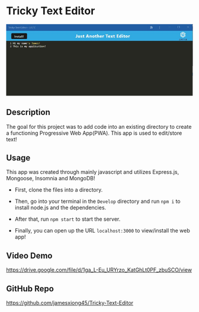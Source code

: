 # Tricky Text Editor
![Tricky-Text-Editor Picture](https://github.com/jamesxiong45/Tricky-Text-Editor/blob/master/Tricky-Text-Editor%20Picture.JPG)



## Description

The goal for this project was to add code into an existing directory to create a functioning Progressive Web App(PWA). 
This app is used to edit/store text!

## Usage

This app was created through mainly javascript and utilizes Express.js, Mongoose, Insomnia and MongoDB!

* First, clone the files into a directory.

* Then, go into your terminal in the `Develop` directory and run `npm i` to install node.js and the dependencies.

* After that, run `npm start` to start the server.

* Finally, you can open up the URL `localhost:3000` to view/install the web app!

## Video Demo

https://drive.google.com/file/d/1ga_L-Eu_URYrzo_KatGhLt0PF_zbuSCO/view

## GitHub Repo

https://github.com/jamesxiong45/Tricky-Text-Editor
